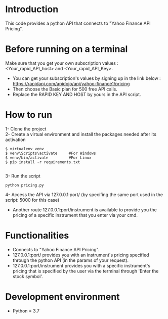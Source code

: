 # Introduction
This code provides a python API that connects to "Yahoo Finance API Pricing".

# Before running on a terminal 
Make sure that you get your own subscription values : <Your_rapid_API_host> and <Your_rapid_API_Key>.     
- You can get your subscription's values by signing up in the link below :
https://rapidapi.com/apidojo/api/yahoo-finance1/pricing
- Then choose the Basic plan for 500 free API calls.
- Replace the RAPID KEY AND HOST by yours in the API script.

# How to run
1- Clone the project     
2- Create a virtual environment and install the packages needed after its activation
```
$ virtualenv venv
$ venv\Scripts\activate     #For Windows 
$ venv/bin/activate         #For Linux 
$ pip install -r requirements.txt


```
3- Run the script
```
python pricing.py

```
4- Access the API via 127.0.0.1:port/ (by specifing the same port used in the script: 5000 for this case)
 * Another route  127.0.0.1:port/instrument is available to provide you the pricing of a specific instrument that you enter via your cmd.
 
 # Functionalities
 - Connects to "Yahoo Finance API Pricing".
 - 127.0.0.1:port/ provides you with an instrument's pricing specified through the python API (in the params of your request).
 - 127.0.0.1:port/instrument provides you with a specific instrument's pricing that is specified by the user via the terminal through 'Enter the stock symbol'.
 
 # Development environment
* Python = 3.7

